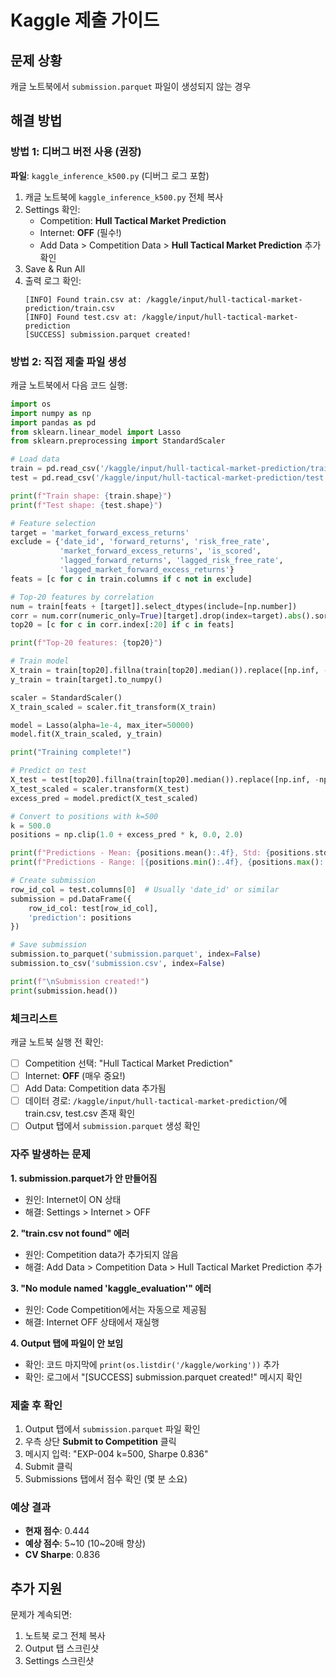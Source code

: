# Kaggle 제출 가이드

## 문제 상황
캐글 노트북에서 `submission.parquet` 파일이 생성되지 않는 경우

## 해결 방법

### 방법 1: 디버그 버전 사용 (권장)

**파일**: `kaggle_inference_k500.py` (디버그 로그 포함)

1. 캐글 노트북에 `kaggle_inference_k500.py` 전체 복사
2. Settings 확인:
   - Competition: **Hull Tactical Market Prediction**
   - Internet: **OFF** (필수!)
   - Add Data > Competition Data > **Hull Tactical Market Prediction** 추가 확인
3. Save & Run All
4. 출력 로그 확인:
   ```
   [INFO] Found train.csv at: /kaggle/input/hull-tactical-market-prediction/train.csv
   [INFO] Found test.csv at: /kaggle/input/hull-tactical-market-prediction
   [SUCCESS] submission.parquet created!
   ```

### 방법 2: 직접 제출 파일 생성

캐글 노트북에서 다음 코드 실행:

```python
import os
import numpy as np
import pandas as pd
from sklearn.linear_model import Lasso
from sklearn.preprocessing import StandardScaler

# Load data
train = pd.read_csv('/kaggle/input/hull-tactical-market-prediction/train.csv')
test = pd.read_csv('/kaggle/input/hull-tactical-market-prediction/test.csv')

print(f"Train shape: {train.shape}")
print(f"Test shape: {test.shape}")

# Feature selection
target = 'market_forward_excess_returns'
exclude = {'date_id', 'forward_returns', 'risk_free_rate',
           'market_forward_excess_returns', 'is_scored',
           'lagged_forward_returns', 'lagged_risk_free_rate',
           'lagged_market_forward_excess_returns'}
feats = [c for c in train.columns if c not in exclude]

# Top-20 features by correlation
num = train[feats + [target]].select_dtypes(include=[np.number])
corr = num.corr(numeric_only=True)[target].drop(index=target).abs().sort_values(ascending=False)
top20 = [c for c in corr.index[:20] if c in feats]

print(f"Top-20 features: {top20}")

# Train model
X_train = train[top20].fillna(train[top20].median()).replace([np.inf, -np.inf], np.nan).fillna(0)
y_train = train[target].to_numpy()

scaler = StandardScaler()
X_train_scaled = scaler.fit_transform(X_train)

model = Lasso(alpha=1e-4, max_iter=50000)
model.fit(X_train_scaled, y_train)

print("Training complete!")

# Predict on test
X_test = test[top20].fillna(train[top20].median()).replace([np.inf, -np.inf], np.nan).fillna(0)
X_test_scaled = scaler.transform(X_test)
excess_pred = model.predict(X_test_scaled)

# Convert to positions with k=500
k = 500.0
positions = np.clip(1.0 + excess_pred * k, 0.0, 2.0)

print(f"Predictions - Mean: {positions.mean():.4f}, Std: {positions.std():.4f}")
print(f"Predictions - Range: [{positions.min():.4f}, {positions.max():.4f}]")

# Create submission
row_id_col = test.columns[0]  # Usually 'date_id' or similar
submission = pd.DataFrame({
    row_id_col: test[row_id_col],
    'prediction': positions
})

# Save submission
submission.to_parquet('submission.parquet', index=False)
submission.to_csv('submission.csv', index=False)

print(f"\nSubmission created!")
print(submission.head())
```

### 체크리스트

캐글 노트북 실행 전 확인:

- [ ] Competition 선택: "Hull Tactical Market Prediction"
- [ ] Internet: **OFF** (매우 중요!)
- [ ] Add Data: Competition data 추가됨
- [ ] 데이터 경로: `/kaggle/input/hull-tactical-market-prediction/`에 train.csv, test.csv 존재 확인
- [ ] Output 탭에서 `submission.parquet` 생성 확인

### 자주 발생하는 문제

**1. submission.parquet가 안 만들어짐**
- 원인: Internet이 ON 상태
- 해결: Settings > Internet > OFF

**2. "train.csv not found" 에러**
- 원인: Competition data가 추가되지 않음
- 해결: Add Data > Competition Data > Hull Tactical Market Prediction 추가

**3. "No module named 'kaggle_evaluation'" 에러**
- 원인: Code Competition에서는 자동으로 제공됨
- 해결: Internet OFF 상태에서 재실행

**4. Output 탭에 파일이 안 보임**
- 확인: 코드 마지막에 `print(os.listdir('/kaggle/working'))` 추가
- 확인: 로그에서 "[SUCCESS] submission.parquet created!" 메시지 확인

### 제출 후 확인

1. Output 탭에서 `submission.parquet` 파일 확인
2. 우측 상단 **Submit to Competition** 클릭
3. 메시지 입력: "EXP-004 k=500, Sharpe 0.836"
4. Submit 클릭
5. Submissions 탭에서 점수 확인 (몇 분 소요)

### 예상 결과

- **현재 점수**: 0.444
- **예상 점수**: 5~10 (10~20배 향상)
- **CV Sharpe**: 0.836

## 추가 지원

문제가 계속되면:
1. 노트북 로그 전체 복사
2. Output 탭 스크린샷
3. Settings 스크린샷
